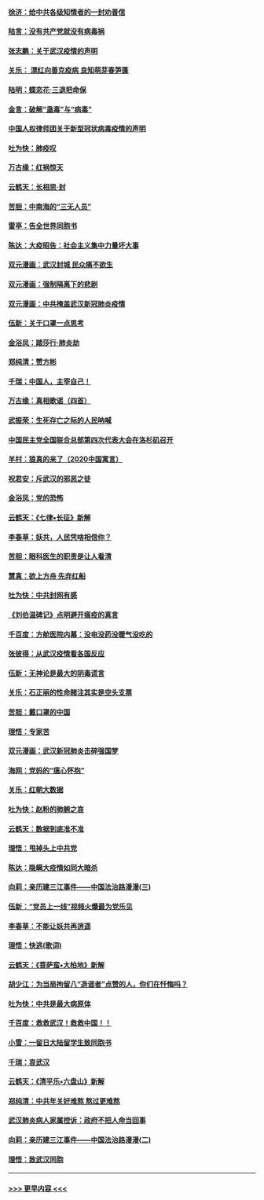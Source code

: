 #### [徐济：给中共各级知情者的一封劝善信](../pages/nsc993/n11868561.md?t=02151212) 
#### [陆言：没有共产党就没有病毒祸](../pages/nsc993/n11868232.md?t=02151212) 
#### [张志鹏：关于武汉疫情的声明](../pages/nsc993/n11867182.md?t=02151212) 
#### [关乐： 漂红向善克疫病 良知萌芽春笋蓬](../pages/nsc993/n11865710.md?t=02151212) 
#### [陆明：蝶恋花‧三退把命保](../pages/nsc993/n11865673.md?t=02151212) 
#### [金言：破解“蛊毒”与“病毒”](../pages/nsc993/n11864103.md?t=02151212) 
#### [中国人权律师团关于新型冠状病毒疫情的声明](../pages/nsc993/n11864249.md?t=02151212) 
#### [吐为快：肺疫叹](../pages/nsc993/n11864027.md?t=02151212) 
#### [万古缘：红祸惊天](../pages/nsc993/n11864079.md?t=02151212) 
#### [云鹤天：长相思‧封](../pages/nsc993/n11864006.md?t=02151212) 
#### [苦胆：中南海的“三无人员”](../pages/nsc993/n11862997.md?t=02151212) 
#### [雷亭：告全世界同胞书](../pages/nsc993/n11862572.md?t=02151212) 
#### [陈达：大疫昭告：社会主义集中力量坏大事](../pages/nsc993/n11859419.md?t=02151212) 
#### [双元漫画：武汉封城 民众痛不欲生](../pages/nsc993/n11859287.md?t=02151212) 
#### [双元漫画：强制隔离下的悲剧](../pages/nsc993/n11859244.md?t=02151212) 
#### [双元漫画：中共掩盖武汉新冠肺炎疫情](../pages/nsc993/n11858249.md?t=02151212) 
#### [伍新：关于口罩一点思考](../pages/nsc993/n11859195.md?t=02151212) 
#### [金浴凤：踏莎行‧肺炎劫](../pages/nsc993/n11858227.md?t=02151212) 
#### [郑纯清：赞方彬](../pages/nsc993/n11856803.md?t=02151212) 
#### [千瑞；中国人，主宰自己！](../pages/nsc993/n11856793.md?t=02151212) 
#### [万古缘：真相歌谣（四首）](../pages/nsc993/n11856263.md?t=02151212) 
#### [武振荣：生死存亡之际的人民呐喊](../pages/nsc993/n11856256.md?t=02151212) 
#### [中国民主党全国联合总部第四次代表大会在洛杉矶召开](../pages/nsc993/n11856344.md?t=02151212) 
#### [羊村：狼真的来了（2020中国寓言）](../pages/nsc993/n11856229.md?t=02151212) 
#### [祝君安：斥武汉的邪恶之徒](../pages/nsc993/n11855861.md?t=02151212) 
#### [金浴凤：党的恐怖](../pages/nsc993/n11855849.md?t=02151212) 
#### [云鹤天：《七律▪长征》新解](../pages/nsc993/n11855479.md?t=02151212) 
#### [李春草：妖共，人民凭啥相信你？](../pages/nsc993/n11855196.md?t=02151212) 
#### [苦胆：眼科医生的职责是让人看清](../pages/nsc993/n11853840.md?t=02151212) 
#### [慧真：欲上方舟 先弃红船](../pages/nsc993/n11853483.md?t=02151212) 
#### [吐为快：中共封网有感](../pages/nsc993/n11852575.md?t=02151212) 
#### [《刘伯温碑记》点明避开瘟疫的真言](../pages/nsc993/n11852128.md?t=02151212) 
#### [千百度：方舱医院内幕：没电没药没暖气没吃的](../pages/nsc993/n11850211.md?t=02151212) 
#### [张彼得：从武汉疫情看各国反应](../pages/nsc993/n11850102.md?t=02151212) 
#### [伍新：无神论是最大的阴毒谎言](../pages/nsc993/n11846129.md?t=02151212) 
#### [关乐：石正丽的性命赌注其实是空头支票](../pages/nsc993/n11846109.md?t=02151212) 
#### [苦胆：戴口罩的中国](../pages/nsc993/n11845576.md?t=02151212) 
#### [理悟：专家苦](../pages/nsc993/n11845564.md?t=02151212) 
#### [双元漫画：武汉新冠肺炎击碎强国梦](../pages/nsc993/n11843320.md?t=02151212) 
#### [海网：党妈的“瘟心怀抱”](../pages/nsc993/n11840740.md?t=02151212) 
#### [关乐：红朝大数据](../pages/nsc993/n11840675.md?t=02151212) 
#### [吐为快：赵粉的肺腑之哀](../pages/nsc993/n11840618.md?t=02151212) 
#### [云鹤天：数据到底准不准](../pages/nsc993/n11840325.md?t=02151212) 
#### [理悟：甩掉头上中共党](../pages/nsc993/n11838826.md?t=02151212) 
#### [陈达：隐瞒大疫情如同大暗杀](../pages/nsc993/n11838771.md?t=02151212) 
#### [向莉：亲历建三江事件——中国法治路漫漫(三)](../pages/nsc993/n11831825.md?t=02151212) 
#### [伍新：“党员上一线”视频火爆最为党乐见](../pages/nsc993/n11838200.md?t=02151212) 
#### [李春草：不能让妖共再逍遥](../pages/nsc993/n11838102.md?t=02151212) 
#### [理悟：快逃(歌词)](../pages/nsc993/n11838083.md?t=02151212) 
#### [云鹤天：《菩萨蛮▪大柏地》新解](../pages/nsc993/n11838059.md?t=02151212) 
#### [胡少江：为当局拘留八“造谣者”点赞的人，你们在忏悔吗？](../pages/nsc993/n11836801.md?t=02151212) 
#### [吐为快：中共是最大病原体](../pages/nsc993/n11836748.md?t=02151212) 
#### [千百度：救救武汉！救救中国！！](../pages/nsc993/n11836145.md?t=02151212) 
#### [小雪：一留日大陆留学生致同胞书](../pages/nsc993/n11834624.md?t=02151212) 
#### [千瑞：哀武汉](../pages/nsc993/n11833647.md?t=02151212) 
#### [云鹤天：《清平乐▪六盘山》新解](../pages/nsc993/n11833611.md?t=02151212) 
#### [郑纯清：中共年关好难熬 熬过更难熬](../pages/nsc993/n11833489.md?t=02151212) 
#### [武汉肺炎病人家属控诉：政府不把人命当回事](../pages/nsc993/n11833205.md?t=02151212) 
#### [向莉：亲历建三江事件——中国法治路漫漫(二)](../pages/nsc993/n11829102.md?t=02151212) 
#### [理悟：致武汉同胞](../pages/nsc993/n11831522.md?t=02151212) 

----
#### [ >>> 更早内容 <<< ](../indexes/nsc993-earlier.md)
